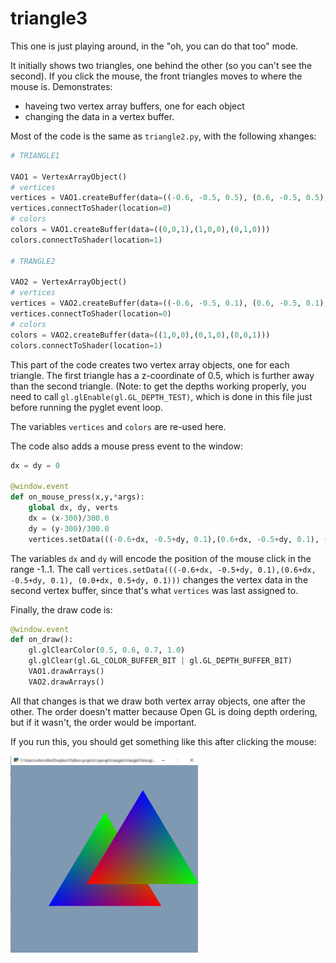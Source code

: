 # triangle3

This one is just playing around, in the "oh, you can do that too" mode.

It initially shows two triangles, one behind the other (so you can't see the second). If you click the mouse, the front triangles moves to where the mouse is. Demonstrates:
* haveing two vertex array buffers, one for each object
* changing the data in a  vertex buffer.

Most of the code is the same as `triangle2.py`, with the following xhanges:

```python
# TRIANGLE1

VAO1 = VertexArrayObject()
# vertices
vertices = VAO1.createBuffer(data=((-0.6, -0.5, 0.5), (0.6, -0.5, 0.5), (0.0, 0.5, 0.5)))
vertices.connectToShader(location=0)
# colors
colors = VAO1.createBuffer(data=((0,0,1),(1,0,0),(0,1,0)))
colors.connectToShader(location=1)

# TRANGLE2

VAO2 = VertexArrayObject()
# vertices
vertices = VAO2.createBuffer(data=((-0.6, -0.5, 0.1), (0.6, -0.5, 0.1), (0.0, 0.5, 0.1)))
vertices.connectToShader(location=0)
# colors
colors = VAO2.createBuffer(data=((1,0,0),(0,1,0),(0,0,1)))
colors.connectToShader(location=1)

```

This part of the code creates two vertex array objects, one for each triangle. The first triangle has a z-coordinate of 0.5, which is further away than the second triangle. (Note: to get the depths working properly, you need to call `gl.glEnable(gl.GL_DEPTH_TEST)`, which is done in this file just before running the pyglet event loop.

The variables `vertices` and `colors` are re-used here.

The code also adds a mouse  press event to the window:
```python
dx = dy = 0

@window.event
def on_mouse_press(x,y,*args):
    global dx, dy, verts
    dx = (x-300)/300.0
    dy = (y-300)/300.0
    vertices.setData(((-0.6+dx, -0.5+dy, 0.1),(0.6+dx, -0.5+dy, 0.1), (0.0+dx, 0.5+dy, 0.1)))
```

The variables `dx` and `dy` will encode the position of the mouse click in the range -1..1. The call
`vertices.setData(((-0.6+dx, -0.5+dy, 0.1),(0.6+dx, -0.5+dy, 0.1), (0.0+dx, 0.5+dy, 0.1)))` changes the vertex data in the second vertex buffer, since that's what `vertices` was last assigned to.

Finally, the draw code is:
```python
@window.event
def on_draw():
    gl.glClearColor(0.5, 0.6, 0.7, 1.0)
    gl.glClear(gl.GL_COLOR_BUFFER_BIT | gl.GL_DEPTH_BUFFER_BIT)
    VAO1.drawArrays()
    VAO2.drawArrays()
```

All that changes is that we draw both vertex array objects, one after the other. The order doesn't matter because Open GL is doing depth ordering, but if it wasn't, the order would be important.

If you run this, you should get something like this after clicking the mouse:

![two triangles in a window](triangle3.png)


